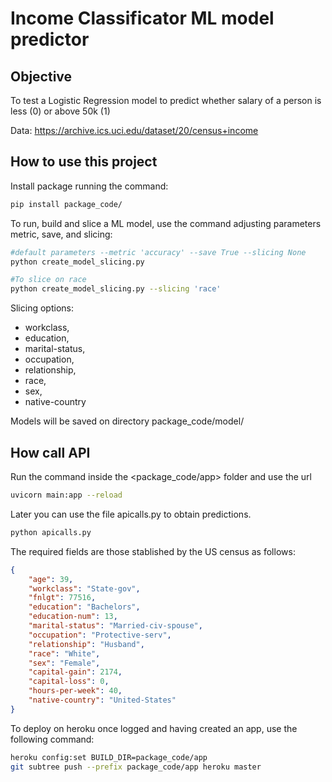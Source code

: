 # Income Classificator ML model predictor

## Objective

To test a Logistic Regression model to predict whether salary
of a person is less (0) or above 50k (1)

Data: https://archive.ics.uci.edu/dataset/20/census+income

## How to use this project

Install package running the command:

```bash
pip install package_code/
```

To run, build and slice a ML model, use the command adjusting parameters
metric, save, and slicing:

```bash
#default parameters --metric 'accuracy' --save True --slicing None
python create_model_slicing.py

#To slice on race
python create_model_slicing.py --slicing 'race'
```

Slicing options:
- workclass,
- education,
- marital-status,
- occupation,
- relationship,
- race,
- sex,
- native-country

Models will be saved on directory package_code/model/

## How call API

Run the command inside the <package_code/app> folder and use the url

```bash
uvicorn main:app --reload
```

Later you can use the file apicalls.py to obtain predictions.

```bash
python apicalls.py
```

The required fields are those stablished by the US census as follows:

```json
{
    "age": 39,
    "workclass": "State-gov",
    "fnlgt": 77516,
    "education": "Bachelors",
    "education-num": 13,
    "marital-status": "Married-civ-spouse",
    "occupation": "Protective-serv",
    "relationship": "Husband",
    "race": "White",
    "sex": "Female",
    "capital-gain": 2174,
    "capital-loss": 0,
    "hours-per-week": 40,
    "native-country": "United-States"
}
```
To deploy on heroku once logged and having created an app, use the following
command:

```bash
heroku config:set BUILD_DIR=package_code/app
git subtree push --prefix package_code/app heroku master
```
